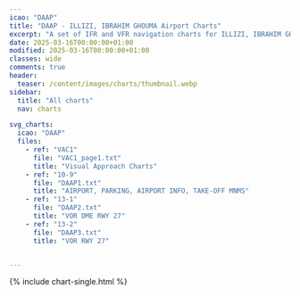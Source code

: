 ```yaml
---
icao: "DAAP" 
title: "DAAP - ILLIZI, IBRAHIM GHOUMA Airport Charts"
excerpt: "A set of IFR and VFR navigation charts for ILLIZI, IBRAHIM GHOUMA Airport"
date: 2025-03-16T00:00:00+01:00
modified: 2025-03-16T00:00:00+01:00
classes: wide
comments: true
header:
  teaser: /content/images/charts/thumbnail.webp
sidebar:
  title: "All charts"
  nav: charts

svg_charts:
  icao: "DAAP"
  files:
    - ref: "VAC1"
      file: "VAC1_page1.txt"
      title: "Visual Approach Charts"
    - ref: "10-9"
      file: "DAAP1.txt"
      title: "AIRPORT, PARKING, AIRPORT INFO, TAKE-OFF MNMS"
    - ref: "13-1"
      file: "DAAP2.txt"
      title: "VOR DME RWY 27"
    - ref: "13-2"
      file: "DAAP3.txt"
      title: "VOR RWY 27"


---
```


{% include chart-single.html %}